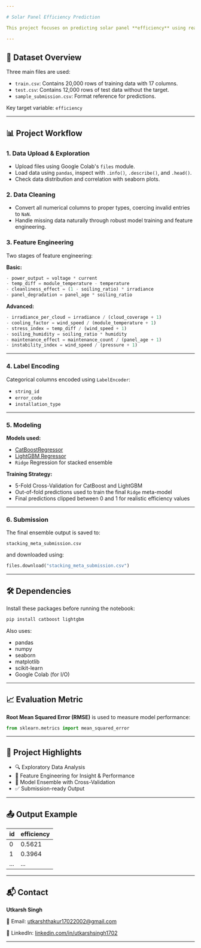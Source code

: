 ```yaml
---

# Solar Panel Efficiency Prediction

This project focuses on predicting solar panel **efficiency** using real-world panel performance and environmental data. It implements end-to-end data processing, feature engineering, and a model ensemble using **CatBoost**, **LightGBM**, and **Ridge Regression** stacking for high-quality predictions.

---
```


## 📁 Dataset Overview

Three main files are used:

* `train.csv`: Contains 20,000 rows of training data with 17 columns.
* `test.csv`: Contains 12,000 rows of test data without the target.
* `sample_submission.csv`: Format reference for predictions.

Key target variable: `efficiency`

---

## 📊 Project Workflow

### 1. Data Upload & Exploration

* Upload files using Google Colab's `files` module.
* Load data using `pandas`, inspect with `.info()`, `.describe()`, and `.head()`.
* Check data distribution and correlation with seaborn plots.

### 2. Data Cleaning

* Convert all numerical columns to proper types, coercing invalid entries to `NaN`.
* Handle missing data naturally through robust model training and feature engineering.

### 3. Feature Engineering

Two stages of feature engineering:

**Basic:**

```python
- power_output = voltage * current
- temp_diff = module_temperature - temperature
- cleanliness_effect = (1 - soiling_ratio) * irradiance
- panel_degradation = panel_age * soiling_ratio
```

**Advanced:**

```python
- irradiance_per_cloud = irradiance / (cloud_coverage + 1)
- cooling_factor = wind_speed / (module_temperature + 1)
- stress_index = temp_diff / (wind_speed + 1)
- soiling_humidity = soiling_ratio * humidity
- maintenance_effect = maintenance_count / (panel_age + 1)
- instability_index = wind_speed / (pressure + 1)
```

---

### 4. Label Encoding

Categorical columns encoded using `LabelEncoder`:

* `string_id`
* `error_code`
* `installation_type`

---

### 5. Modeling

**Models used:**

* [CatBoostRegressor](https://catboost.ai/)
* [LightGBM Regressor](https://lightgbm.readthedocs.io/)
* `Ridge` Regression for stacked ensemble

**Training Strategy:**

* 5-Fold Cross-Validation for CatBoost and LightGBM
* Out-of-fold predictions used to train the final `Ridge` meta-model
* Final predictions clipped between 0 and 1 for realistic efficiency values

---

### 6. Submission

The final ensemble output is saved to:

```plaintext
stacking_meta_submission.csv
```

and downloaded using:

```python
files.download("stacking_meta_submission.csv")
```

---

## 🛠️ Dependencies

Install these packages before running the notebook:

```bash
pip install catboost lightgbm
```

Also uses:

* pandas
* numpy
* seaborn
* matplotlib
* scikit-learn
* Google Colab (for I/O)

---

## 📈 Evaluation Metric

**Root Mean Squared Error (RMSE)** is used to measure model performance:

```python
from sklearn.metrics import mean_squared_error
```

---

## 📌 Project Highlights

* 🔍 Exploratory Data Analysis
* 🧪 Feature Engineering for Insight & Performance
* 🧠 Model Ensemble with Cross-Validation
* ✅ Submission-ready Output

---

## 📤 Output Example

| id  | efficiency |
| --- | ---------- |
| 0   | 0.5621     |
| 1   | 0.3964     |
| ... | ...        |

---

## 📬 Contact

**Utkarsh Singh**

📧 Email: [utkarshthakur17022002@gmail.com](mailto:utkarshthakur17022002@gmail.com)

🔗 LinkedIn: [linkedin.com/in/utkarshsingh1702](https://www.linkedin.com/in/utkarshsingh1702)

---
